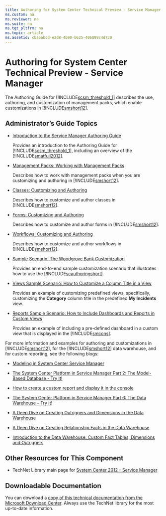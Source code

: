 ```yaml
---
title: Authoring for System Center Technical Preview - Service Manager
ms.custom: na
ms.reviewer: na
ms.suite: na
ms.tgt_pltfrm: na
ms.topic: article
ms.assetid: cba5abcd-e2d8-4b90-b625-406899c4d730
---
```

# Authoring for System Center Technical Preview - Service Manager
The Authoring Guide for [!INCLUDE[scsm_threshold_1](Token/scsm_threshold_1_md.md)] describes the use, authoring, and customization of management packs, which enable customizations in [!INCLUDE[smshort12](Token/smshort12_md.md)].

## Administrator’s Guide Topics

-   [Introduction to the Service Manager Authoring Guide](assetId:///375de7ac-0fee-44d1-aca8-a4a7222df821)

    Provides an introduction to the Authoring Guide for [!INCLUDE[scsm_threshold_1](Token/scsm_threshold_1_md.md)], including an overview of the [!INCLUDE[smatfull2012](Token/smatfull2012_md.md)].

-   [Management Packs: Working with Management Packs](assetId:///8cbaa369-8881-46f6-9615-e9cbab638d5c)

    Describes how to work with management packs when you are customizing and authoring in [!INCLUDE[smshort12](Token/smshort12_md.md)].

-   [Classes: Customizing and Authoring](assetId:///1d7437cd-2451-417e-b415-735bdca051b8)

    Describes how to customize and author classes in [!INCLUDE[smshort12](Token/smshort12_md.md)].

-   [Forms: Customizing and Authoring](assetId:///dd99e994-e34d-469e-aea0-5c3547eeab66)

    Describes how to customize and author forms in [!INCLUDE[smshort12](Token/smshort12_md.md)].

-   [Workflows: Customizing and Authoring](assetId:///6aa35c62-a4c3-4ece-b7a1-78b38e3592b4)

    Describes how to customize and author workflows in [!INCLUDE[smshort12](Token/smshort12_md.md)].

-   [Sample Scenario: The Woodgrove Bank Customization](assetId:///ea9bb90e-5a00-4346-b2a2-f6076c203778)

    Provides an end\-to\-end sample customization scenario that illustrates how to use the [!INCLUDE[scauthoringshort](Token/scauthoringshort_md.md)].

-   [Views Sample Scenario: How to Customize a Column Title in a View](assetId:///0a48640f-1ecf-4636-912e-42d9000cebc7)

    Provides an example of customizing predefined views, specifically, customizing the **Category** column title in the predefined **My Incidents** view.

-   [Reports Sample Scenario: How to Include Dashboards and Reports in Custom Views](assetId:///5e98cc12-263e-440e-b641-1fdd435d4f45)

    Provides an example of including a pre\-defined dashboard in a custom view that is displayed in the [!INCLUDE[smcons](Token/smcons_md.md)].

For more information and examples for authoring and customizations in [!INCLUDE[smshort12](Token/smshort12_md.md)], for the [!INCLUDE[smshort12](Token/smshort12_md.md)] data warehouse, and for custom reporting, see the following blogs:

-   [Modeling in System Center Service Manager](http://go.microsoft.com/fwlink/p/?LinkId=232994)

-   [The System Center Platform in Service Manager Part 2: The Model\-Based Database \- Try It\!](http://go.microsoft.com/fwlink/p/?LinkId=232997)

-   [How to create a custom report and display it in the console](http://go.microsoft.com/fwlink/p/?LinkId=232999)

-   [The System Center Platform in Service Manager Part 6: The Data Warehouse – Try It\!](http://go.microsoft.com/fwlink/p/?LinkId=233000)

-   [A Deep Dive on Creating Outriggers and Dimensions in the Data Warehouse](http://go.microsoft.com/fwlink/p/?LinkId=233001)

-   [A Deep Dive on Creating Relationship Facts in the Data Warehouse](http://go.microsoft.com/fwlink/p/?LinkId=233002)

-   [Introduction to the Data Warehouse: Custom Fact Tables, Dimensions and Outriggers](http://go.microsoft.com/fwlink/p/?LinkId=233004)

## Other Resources for This Component

-   TechNet Library main page for [System Center 2012 – Service Manager](http://go.microsoft.com/fwlink/p/?LinkId=220655)

## Downloadable Documentation
You can download a [copy of this technical documentation from the Microsoft Download Center](http://go.microsoft.com/fwlink/?LinkId=246620). Always use the TechNet library for the most up\-to\-date information.



